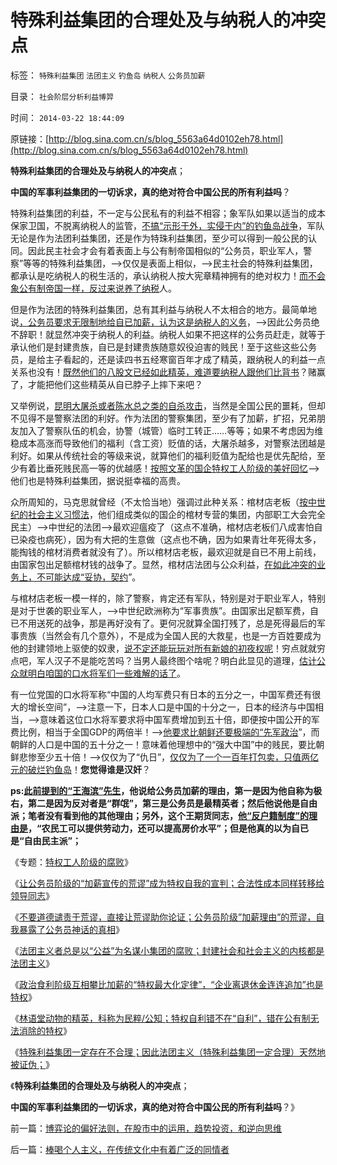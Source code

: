 # 特殊利益集团的合理处及与纳税人的冲突点

标签： `特殊利益集团` `法团主义` `钓鱼岛` `纳税人` `公务员加薪` 

目录： `社会阶层分析利益博羿`

时间： `2014-03-22 18:44:09`

原链接：[http://blog.sina.com.cn/s/blog_5563a64d0102eh78.html](http://blog.sina.com.cn/s/blog_5563a64d0102eh78.html)

**特殊利益集团的合理处及与纳税人的冲突点**；

**中国的军事利益集团的一切诉求，真的绝对符合中国公民的所有利益吗**？

特殊利益集团的利益，不一定与公民私有的利益不相容；象军队如果以适当的成本保家卫国，不脱离纳税人的监管，[不搞“示形于外，实侵于内”的钓鱼岛战争](http://darthvad.blog.163.com/blog/static/533994702011917035162/)，军队无论是作为法团利益集团，还是作为特珠利益集团，至少可以得到一般公民的认同。因此民主社会才会有着表面上与公有制帝国相似的“公务员，职业军人，警察”等等的特殊利益集团，——>仅仅是表面上相似，——>民主社会的特殊利益集团，都承认是吃纳税人的税生活的，承认纳税人按大宪章精神拥有的绝对权力！[而不会象公有制帝国一样，反过来说养了纳税](../../../2014/1/26/政府食客社群，攀比加薪的“特权最大化定律”.md)人。

但是作为法团的特殊利益集团，总有其利益与纳税人不太相合的地方。最简单地说[，公务员要求无限制地给自已加薪，认为这是纳税人的义务](../../../2014/1/20/公务员阶级加薪理由的荒谬，动摇我党的执政合法性.md)，——>因此公务员绝不辞职！就显然冲突于纳税人的利益。纳税人如果不把这样的公务员赶走，就等于承认他们是封建贵族，自已是封建贵族随意奴役迫害的贱民！至于这些这些公务员，是给主子看起的，还是读四书五经寒窗百年才成了精英，跟纳税人的利益一点关系也没有！[既然他们的八股文已经如此精英，难道要纳税人跟他们比背书](../../../2013/7/14/传统文化无须传承，高考是科举骗局的扩大化.md)？赌赢了，才能把他们这些精英从自已脖子上摔下来吧？

又举例说，[昆明大屠杀或者陈水总之类的自杀攻击](../../../2013/6/18/郑民生和陈水总将民粹归来，全力狙击中国的民主进程；.md)，当然是全国公民的噩耗，但却不见得不是警察法团的利好。作为法团的警察集团，至少有了加薪，扩招，兄弟朋友加入了警察队伍的机会，协警（城管）临时工转正……等等；如果不考虑因为维稳成本高涨而导致他们的福利（含工资）贬值的话，大屠杀越多，对警察法团越是利好。如果从传统社会的等级来说，就算他们的福利贬值为配给也是优先配给，至少有着比垂死贱民高一等的优越感！[按照文革的国企特权工人阶级的美好回忆](../../../2009/8/6/有破坏无建设的血酬英雄值多少良心赏赐？.md)——>他们也是特殊利益集团，据说挺幸福的高贵。

众所周知的，马克思就曾经（不太恰当地）强调过此种关系：棺材店老板（[按中世纪的社会主义习惯法](../../../2012/10/4/中世纪教会的权威和国王革命和长子继承权.md)，他们组成类似的国企的棺材专营的集团，内部职工大会完全民主）——>中世纪的法团——>最欢迎瘟疫了（这点不准确，棺材店老板们八成害怕自已染疫也病死），因为有大把的生意做（这点也不确，因为如果青壮年死得太多，能掏钱的棺材消费者就没有了）。所以棺材店老板，最欢迎就是自已不用上前线，由国家包出足额棺材钱的战争了。显然，棺材店法团与公众利益，[在如此冲突的业务上，不可能达成“妥协，契约](../../../2009/8/1/特权二八定律，特权总令社会负担最大化.md)”。

与棺材店老板一模一样的，除了警察，肯定还有军队，特别是对于职业军人，特别是对于世袭的职业军人，——>中世纪欧洲称为“军事贵族”。由国家出足额军费，自已不用送死的战争，那是再好没有了。更何况就算全国打残了，总是死得最后的军事贵族（当然会有几个意外），不是成为全国人民的大救星，也是一方百姓要成为他的封建领地上驱使的奴隶，[说不定还能玩玩对所有新娘的初夜权呢](../../../2013/9/10/谎言千遍！试图创设强奸权利的李天一集团.md)！穷点就就穷点吧，军人汉子不是能吃苦吗？当男人最终图个啥呢？明白此显见的道理，[估计公众就明白咱国的口水将军们一些难解的话了](http://darthvad.blog.sohu.com/162357438.html)。

有一位党国的口水将军称“中国的人均军费只有日本的五分之一，中国军费还有很大的增长空间”，——>注意一下，日本人口是中国的十分之一，日本的经济与中国相当，——>意味着这位口水将军要求将中国军费增加到五十倍，即便按中国公开的军费比例，相当于全国GDP的两倍半！——>[他要求比朝鲜还要极端的“先军政治](../../../2013/12/29/朝鲜先军政治的特殊利益集团，不可能是政治忠心的集团.md)”，而朝鲜的人口是中国的五十分之一！意味着他理想中的“强大中国”中的贱民，要比朝鲜悲惨至少五十倍！——>仅仅为了“仇日”，[仅仅为了一个一百年打包卖，只值两亿元的破烂钓鱼岛](../../../2012/9/10/钓鱼岛面子金贵的成本和价格.md)！**您觉得谁是汉奸**？

**ps:[此前提到的“王海滨”先生](http://blog.sina.com.cn/s/blog_5563a64d0102egwt.html)，他说给公务员加薪的理由，第一是因为他自称为极右，第二是因为反对者是“群氓”，第三是公务员是最精英者；然后他说他是自由派；笔者没有看到他的其他理由；另外，这个王期货同志，[他“反户籍制度”的理由是](../../../2014/1/11/封建惯例让公众不满，宣传狡辩让公众恼火.md)，“农民工可以提供劳动力，还可以提高房价水平”；但是他真的以为自已是“自由民主派”；**

《专题：[特权工人阶级的腐败](../../../2010/10/2/特权工人阶级的腐败.md)》

《[让公务员阶级的“加薪宣传的荒谬”成为特权自我的宣判；合法性成本同样转移给领导同志](../../../2014/1/23/让公务员阶级的“加薪宣传的荒谬”成为自我的宣判；.md)》

《[不要道德谴责于荒谬，直接让荒谬助你论证；公务员阶级”加薪理由”的荒谬，自我暴露了公务员神话的真相](../../../2014/1/24/不要道德谴责于荒谬，让对方的荒谬助你论证.md)》

《[法团主义者总是以“公益”为名谋小集团的腐败；封建社会和社会主义的内核都是法团主义](../../../2014/1/25/什么是法团主义？公务员“加薪”中法团主义的自利.md)》

《[政治食利阶级互相攀比加薪的“特权最大化定律”，“企业离退休金连连追加”也是特权](../../../2014/1/26/政府食客社群，攀比加薪的“特权最大化定律”.md)》

《[林语堂动物的精英，科称为民粹/公知；特权自利错不在“自利”，错在公有制无法消除的特权](http://blog.sina.com.cn/s/blog_5563a64d0102egu7.html)》

《[特殊利益集团一定存在不合理；因此法团主义（特殊利益集团一定合理）天然地被证伪；](http://blog.sina.com.cn/s/blog_5563a64d0102eh33.html)》

《**特殊利益集团的合理处及与纳税人的冲突点**；

**中国的军事利益集团的一切诉求，真的绝对符合中国公民的所有利益吗**？》



前一篇：[博弈论的偏好法则，在股市中的运用，趋势投资，和逆向思维](http://blog.sina.com.cn/s/blog_5563a64d0102eh77.html)

后一篇：[棒喝个人主义，在传统文化中有着广泛的同情者](../../../2014/3/23/棒喝个人主义，在传统文化中有着广泛的同情者.md)